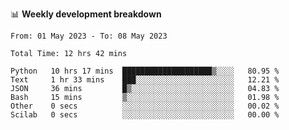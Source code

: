 📊 **Weekly development breakdown**
<!--START_SECTION:waka-->

```text
From: 01 May 2023 - To: 08 May 2023

Total Time: 12 hrs 42 mins

Python   10 hrs 17 mins  ████████████████████▒░░░░   80.95 %
Text     1 hr 33 mins    ███░░░░░░░░░░░░░░░░░░░░░░   12.21 %
JSON     36 mins         █▒░░░░░░░░░░░░░░░░░░░░░░░   04.83 %
Bash     15 mins         ▒░░░░░░░░░░░░░░░░░░░░░░░░   01.98 %
Other    0 secs          ░░░░░░░░░░░░░░░░░░░░░░░░░   00.02 %
Scilab   0 secs          ░░░░░░░░░░░░░░░░░░░░░░░░░   00.00 %
```

<!--END_SECTION:waka-->
